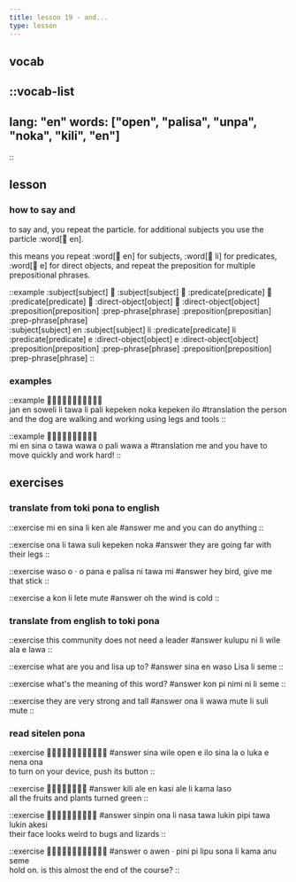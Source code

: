```yaml
---
title: lesson 19 - and...
type: lesson
---
```

## vocab
::vocab-list
---
lang: "en"
words: ["open", "palisa", "unpa", "noka", "kili", "en"]
---
::

## lesson
### how to say and
to say and, you repeat the particle. for additional subjects you use the particle :word[󱤊 en].

this means you repeat :word[󱤊 en] for subjects, :word[󱤧 li] for predicates, :word[󱤉 e] for direct objects, and repeat the preposition for multiple prepositional phrases.

::example
:subject[subject] 󱤊 :subject[subject] 󱤧 :predicate[predicate] 󱤧 :predicate[predicate] 󱤉 :direct-object[object] 󱤉 :direct-object[object] :preposition[preposition] :prep-phrase[phrase] :preposition[prepositian] :prep-phrase[phrase] \
:subject[subject] en :subject[subject] li :predicate[predicate] li :predicate[predicate] e :direct-object[object] e :direct-object[object] :preposition[preposition] :prep-phrase[phrase] :preposition[preposition] :prep-phrase[phrase]
::

### examples

::example
󱤑󱤊󱥢󱤧󱥩󱤧󱥉󱤙󱥃󱤙󱤎 \
jan en soweli li tawa li pali kepeken noka kepeken ilo
#translation
the person and the dog are walking and working using legs and tools
::

::example
󱤴󱤊󱥞󱥄󱥩󱥵󱥄󱥉󱥵󱤀 \
mi en sina o tawa wawa o pali wawa a
#translation
me and you have to move quickly and work hard!
::

## exercises
### translate from toki pona to english
::exercise
mi en sina li ken ale
#answer
me and you can do anything
::

::exercise
ona li tawa suli kepeken noka
#answer
they are going far with their legs
::

::exercise
waso o · o pana e palisa ni tawa mi
#answer
hey bird, give me that stick
::

::exercise
a kon li lete mute
#answer
oh the wind is cold
::

### translate from english to toki pona
::exercise
this community does not need a leader
#answer
kulupu ni li wile ala e lawa
::

::exercise
what are you and lisa up to?
#answer
sina en waso Lisa li seme
::

::exercise
what's the meaning of this word?
#answer
kon pi nimi ni li seme
::

::exercise
they are very strong and tall
#answer
ona li wawa mute li suli mute
::

### read sitelen pona
::exercise
󱥞󱥷󱥇󱤉󱤎󱥞󱤡󱥄󱤭󱤉󱥀󱥆
#answer
sina wile open e ilo sina la o luka e nena ona \
to turn on your device, push its button
::

::exercise
󱤚󱤄󱤊󱤗󱤄󱤧󱤖󱤣
#answer
kili ale en kasi ale li kama laso \
all the fruits and plants turned green
::

::exercise
󱥟󱥆󱤧󱤾󱥩󱤮󱥑󱥩󱤮󱤁
#answer
sinpin ona li nasa tawa lukin pipi tawa lukin akesi \
their face looks weird to bugs and lizards
::

::exercise
󱥄󱤈󱦜󱥐󱥍󱤪󱥡󱥁󱤧󱤖󱤇󱥙
#answer
o awen · pini pi lipu sona li kama anu seme \
hold on. is this almost the end of the course?
::